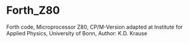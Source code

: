 # Forth_Z80

Forth code, Microprocessor Z80, 
CP/M-Version adapted at Institute for Applied Physics, University of Bonn, 
Author: K.D. Krause
